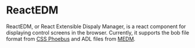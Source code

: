# ReactEDM
ReactEDM, or React Extensible Dispaly Manager, is a react component for displaying control screens in the browser. Currently, it supports the bob file format from [CSS Phoebus](https://controlssoftware.sns.ornl.gov/css_phoebus/) and ADL files from [MEDM](https://epics.anl.gov/extensions/medm/index.php). 